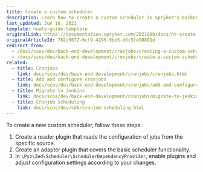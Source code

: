 ```yaml
---
title: Create a custom scheduler
description: Learn how to create a custom scheduler in Spryker's backend to automate tasks. Enhance your ecommerce platform's efficiency with tailored scheduling solutions.
last_updated: Jun 16, 2021
template: howto-guide-template
originalLink: https://documentation.spryker.com/2021080/docs/ht-create-a-new-custom-scheduler
originalArticleId: 782c6672-6cf9-4295-9bb5-d6c5fe98891d
redirect_from:
  - /docs/scos/dev/back-end-development/cronjobs/creating-a-custom-scheduler.html
  - /docs/scos/dev/back-end-development/cronjobs/create-a-custom-scheduler.html
related:
  - title: Cronjobs
    link: docs/scos/dev/back-end-development/cronjobs/cronjobs.html
  - title: Add and configure cronjobs
    link: docs/scos/dev/back-end-development/cronjobs/add-and-configure-cronjobs.html
  - title: Migrate to Jenkins
    link: docs/scos/dev/back-end-development/cronjobs/migrate-to-jenkins.html
  - title: Cronjob scheduling
    link: docs/scos/dev/sdk/cronjob-scheduling.html
---
```


To create a new custom scheduler, follow these steps:

1. Create a reader plugin that reads the configuration of jobs from the specific source.
2. Create an adapter plugin that covers the basic scheduler functionality.
3. In `\Pyz\Zed\Scheduler\SchedulerDependencyProvider`, enable plugins and adjust configuration settings according to your changes.

